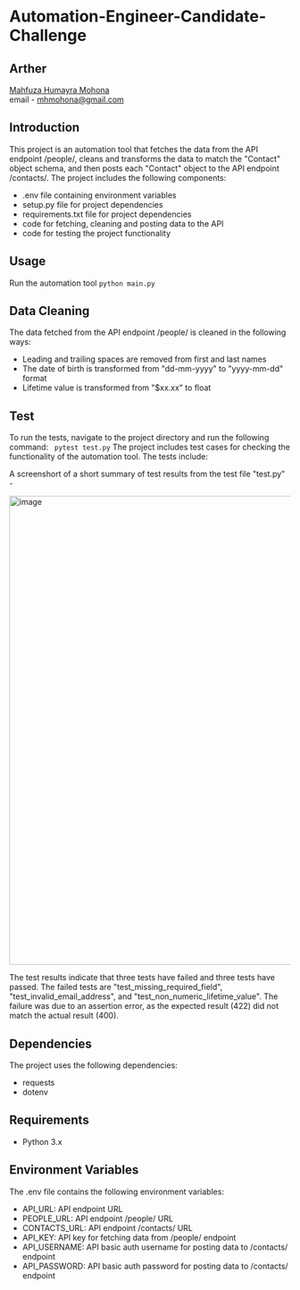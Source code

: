 # Automation-Engineer-Candidate-Challenge

## Arther
[Mahfuza Humayra Mohona](https://www.linkedin.com/in/mhmohona/)\
email - mhmohona@gmail.com

## Introduction
This project is an automation tool that fetches the data from the API endpoint /people/, cleans and transforms the data to match the "Contact" object schema, and then posts each "Contact" object to the API endpoint /contacts/. The project includes the following components:

* .env file containing environment variables
* setup.py file for project dependencies
* requirements.txt file for project dependencies
* code for fetching, cleaning and posting data to the API
* code for testing the project functionality

## Usage
Run the automation tool
`python main.py`


## Data Cleaning
The data fetched from the API endpoint /people/ is cleaned in the following ways:

* Leading and trailing spaces are removed from first and last names
* The date of birth is transformed from "dd-mm-yyyy" to "yyyy-mm-dd" format
* Lifetime value is transformed from "$xx.xx" to float

## Test
 To run the tests, navigate to the project directory and run the following command:
` pytest test.py` 
The project includes test cases for checking the functionality of the automation tool. The tests include:

A screenshort of a short summary of test results from the test file "test.py" - 

<img width="838" alt="image" src="https://user-images.githubusercontent.com/14244685/216645670-26ad0d3b-032c-4221-be19-6bb8dd11e04a.png">

The test results indicate that three tests have failed and three tests have passed. The failed tests are "test_missing_required_field", "test_invalid_email_address", and "test_non_numeric_lifetime_value". The failure was due to an assertion error, as the expected result (422) did not match the actual result (400).

## Dependencies
The project uses the following dependencies:

* requests
* dotenv

## Requirements
* Python 3.x

## Environment Variables
The .env file contains the following environment variables:

* API_URL: API endpoint URL
* PEOPLE_URL: API endpoint /people/ URL
* CONTACTS_URL: API endpoint /contacts/ URL
* API_KEY: API key for fetching data from /people/ endpoint
* API_USERNAME: API basic auth username for posting data to /contacts/ endpoint
* API_PASSWORD: API basic auth password for posting data to /contacts/ endpoint


